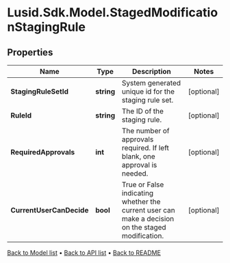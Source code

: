 # Lusid.Sdk.Model.StagedModificationStagingRule

## Properties

Name | Type | Description | Notes
------------ | ------------- | ------------- | -------------
**StagingRuleSetId** | **string** | System generated unique id for the staging rule set. | [optional] 
**RuleId** | **string** | The ID of the staging rule. | [optional] 
**RequiredApprovals** | **int** | The number of approvals required. If left blank, one approval is needed. | [optional] 
**CurrentUserCanDecide** | **bool** | True or False indicating whether the current user can make a decision on the staged modification. | [optional] 

[Back to Model list](../README.md#documentation-for-models) &#8226; [Back to API list](../README.md#documentation-for-api-endpoints) &#8226; [Back to README](../README.md)

